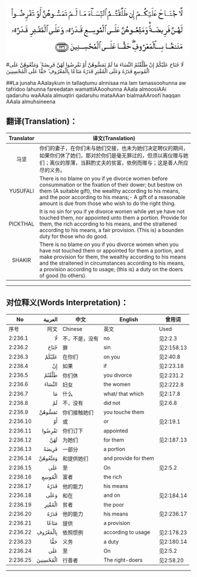 ![002:236](images/002_236.gif)

#لَا جُنَاحَ عَلَيْكُمْ إِنْ طَلَّقْتُمُ النِّسَاءَ مَا لَمْ تَمَسُّوهُنَّ أَوْ تَفْرِضُوا لَهُنَّ فَرِيضَةً ۚ وَمَتِّعُوهُنَّ عَلَى الْمُوسِعِ قَدَرُهُ وَعَلَى الْمُقْتِرِ قَدَرُهُ مَتَاعًا بِالْمَعْرُوفِ ۖ حَقًّا عَلَى الْمُحْسِنِينَ 

##La junaha AAalaykum in tallaqtumu alnnisaa ma lam tamassoohunna aw tafridoo lahunna fareedatan wamattiAAoohunna AAala almoosiAAi qadaruhu waAAala almuqtiri qadaruhu mataAAan bialmaAAroofi haqqan AAala almuhsineena 

## 翻译(Translation)：

| Translator | 译文(Translation)                                            |
| :--------: | ------------------------------------------------------------ |
|    马坚    | 你们的妻子，在你们未与她们交接，也未为她们决定聘仪的期间，如果你们休了她们，那对於你们是毫无罪过的，但须以离仪赠与她们；离仪的厚薄，当斟酌丈夫的贫富，依例而赠与；这是善人所应尽的义务。 |
|  YUSUFALI  | There is no blame on you if ye divorce women before consummation or the fixation of their dower; but bestow on them (A suitable gift), the wealthy according to his means, and the poor according to his means;- A gift of a reasonable amount is due from those who wish to do the right thing. |
|  PICKTHAL  | It is no sin for you if ye divorce women while yet ye have not touched them, nor appointed unto them a portion. Provide for them, the rich according to his means, and the straitened according to his means, a fair provision. (This is) a bounden duty for those who do good. |
|   SHAKIR   | There is no blame on you if you divorce women when you have not touched them or appointed for them a portion, and make provision for them, the wealthy according to his means and the straitened in circumstances according to his means, a provision according to usage; (this is) a duty on the doers of good (to others). |

---

## 对位释义(Words Interpretation)：

| No   | العربية | 中文    | English | 曾用词 |
| ---- | ------: | ------- | ------- | ------ |
| 序号 |    阿文 | Chinese | 英文    | Used   |
| 2:236.1  | لَا       | 不，不是，没有 | no                   | 见2:2.3    |
| 2:236.2  | جُنَاحَ     | 罪             | sin                  | 见2:158.13 |
| 2:236.3  | عَلَيْكُمْ    | 在你们         | on you               | 见2:40.8   |
| 2:236.4  | إِنْ       | 如果           | if                   | 见2:23.18  |
| 2:236.5  | طَلَّقْتُمُ    | 你们休         | you divorce          | 见2:231.2  |
| 2:236.6  | النِّسَاءَ   | 妇女           | the women            | 见2:222.8  |
| 2:236.7  | مَا       | 什么           | what/ that which     | 见2:17.8   |
| 2:236.8  | لَمْ       | 不，没有       | did not              | 见2:6.8    |
| 2:236.9  | تَمَسُّوهُنَّ   | 你们接触她们   | you touche them      |            |
| 2:236.10 | أَوْ       | 或             | or                   | 见2:19.1   |
| 2:236.11 | تَفْرِضُوا   | 你们订下       | appointed            |            |
| 2:236.12 | لَهُنَّ      | 为她们         | for them             | 见2:187.13 |
| 2:236.13 | فَرِيضَةً    | 一部分         | a portion            |            |
| 2:236.14 | وَمَتِّعُوهُنَّ  | 和提供她们     | and provide for them |            |
| 2:236.15 | عَلَى      | 至             | On                   | 见2:5.2    |
| 2:236.16 | الْمُوسِعِ   | 富者           | the rich             |            |
| 2:236.17 | قَدَرُهُ     | 他的能力       | his means            |            |
| 2:236.18 | وَعَلَى     | 和在           | and on               | 见2:184.14 |
| 2:236.19 | الْمُقْتِرِ   | 贫者           | the poor             |            |
| 2:236.20 | قَدَرُهُ     | 他的能力       | his means            | 见2:236.17 |
| 2:236.21 | مَتَاعًا    | 提供           | a provision          |            |
| 2:236.22 | بِالْمَعْرُوفِ | 依照惯例       | according to usage   | 见2:178.23 |
| 2:236.23 | حَقًّا      | 义务           | a duty               | 见2:180.14 |
| 2:236.24 | عَلَى      | 至             | On                   | 见2:5.2    |
| 2:236.25 | الْمُحْسِنِينَ | 行善者         | The right-doers      | 见2:58.20  |

---
